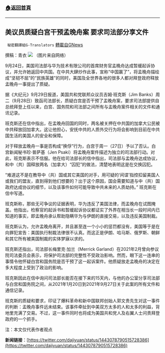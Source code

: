 ###  [:house:返回首頁](https://github.com/ourhimalayas/txt)
---


## 美议员质疑白宫干预孟晚舟案 要求司法部分享文件
` 秘密翻譯組G-Translators` [轉載自GNews](https://gnews.org/zh-hans/1562149/)

撰稿：青衣
![](https://assets.gnews.org/wp-content/uploads/2021/09/图片2-31.png)
（图片来自网络）

9月24日，美国司法部与华为技术有限公司的首席财务官孟晚舟达成暂缓起诉协议，并允许她返回中共国。在中共大肆炒作此事，宣称“中国赢了”，将孟晚舟描绘成“坚韧不屈”的“民族英雄”的同时，美国及全世界各地的很多人都对拜登政府释放孟晚舟一事提出了质疑。

据《大纪元》9月29日报道，美国共和党联邦众议员吉姆·班克斯（Jim Banks）周二（9月28日）致函司法部长，质疑白宫是否干预了孟晚舟案，要求司法部提供自总统拜登上任以来，白宫、国务院和司法部之间所有与孟晚舟案件相关的文件和通讯记录。

班克斯还在信中指出，在孟晚舟回国的同时，两名被关押在中共国的加拿大公民被中共释放回加拿大。这让他担心，安抚中共的人质外交行为将会影响到目前在中共国生活的美国人的安全和保障。

对于释放孟晚舟一事是否构成“换俘”行为，白宫于周一（27日）予以了否认。白宫新闻秘书珍·普萨基（Jen Psaki）将孟晚舟案件描述为独立的司法部行动。对此，班克斯表示不信服。他在给司法部长的信中指出，司法部与孟晚舟达成协议，和中（共）国释放两名（加拿大）“囚犯”的做法，清楚地表明这是在交换囚犯。

“难道这不是在教导中（共）国或其它美国的对手，用可疑的‘间谍’指控扣留美国人或我们的盟友，直到得到他们想要的？出于这个原因，国会需要知道与中（共）国政府达成协议的细节，以及该事件如何可能导致中共未来的人质劫持。” 班克斯在信中写道。

班克斯称，那些无可争议的证据表明，华为违反了美国法律，而孟晚舟在试图掩盖。他指出，检察官的起诉书和暂缓起诉协议都证实了外界在相当长一段时间内已知道的事实，即孟晚舟承认帮助隐瞒华为与伊朗的直接交易，以及违反美国制裁。

班克斯认为，允许孟晚舟离开，并且甚至连一个小小的惩罚都没有，美国等于是在向罪犯宣告：美国执行制裁法律很不认真。而这正是伊朗、哈马斯、俄罗斯、朝鲜和其它所有被美国制裁的实体梦寐以求的。

班克斯还指出，司法部长梅里克·加兰（Merrick Garland）在2021年2月曾向参议院司法委员会表示，将保护司法部的完整性不受政治影响。然而，眼下这一连串的事情令他怀疑白宫和国务院是否干预了这一起诉案件。他质疑放走孟晚舟的决定在多大程度上受到了政治的影响。

班克斯因此在信中询问司法部长能否在接下来的15天内，与他的办公室分享司法部与白宫和国务院之间，从2021年1月20日到2021年9月27日关于此案的所有文件和通信记录。

班克斯的质疑和要求，印证了爆料革命和新中国联邦创始人郭文贵先生对这一事件的判断：孟晚舟事件远未结束。该事件牵扯到中美双方太多的人和太多的利益，背地里充满了交易。不过，这一事件同时也将成为美国共和党人及右翼人士问责拜登政府的一个抓手。

注：本文仅代表作者观点

**新闻链接**：[https://twitter.com/dajiyuan/status/1443078790515728386](https://twitter.com/dajiyuan/status/1443078790515728386)
